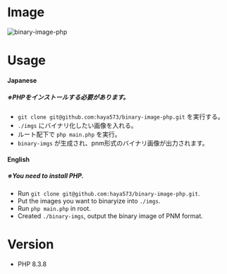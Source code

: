 # Image
![binary-image-php](https://github.com/haya573/binary-image-php/assets/55226906/b62927d7-cd9b-4831-b5c2-7dedacfb423b)

# Usage
#### Japanese
##### ※PHPをインストールする必要があります。
* `git clone git@github.com:haya573/binary-image-php.git` を実行する。
* `./imgs` にバイナリ化したい画像を入れる。
* ルート配下で `php main.php` を実行。
* `binary-imgs` が生成され、pnm形式のバイナリ画像が出力されます。

#### English
##### ※You need to install PHP.
* Run `git clone git@github.com:haya573/binary-image-php.git`.
* Put the images you want to binaryize into `./imgs`.
* Run `php main.php` in root.
* Created `./binary-imgs`, output the binary image of PNM format.

# Version
* PHP 8.3.8
